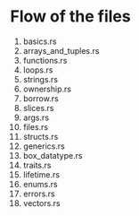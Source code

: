 # Flow of the files

1. basics.rs
2. arrays_and_tuples.rs
3. functions.rs
4. loops.rs
5. strings.rs
6. ownership.rs
7. borrow.rs
8. slices.rs
9. args.rs
10. files.rs
11. structs.rs
12. generics.rs
13. box_datatype.rs
14. traits.rs
15. lifetime.rs
16. enums.rs
17. errors.rs
18. vectors.rs
